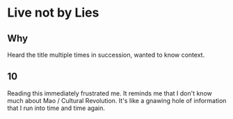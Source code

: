 # Live not by Lies

## Why

Heard the title multiple times in succession, wanted to know context. 

## 10

Reading this immediately frustrated me. It reminds me that I don't know much about Mao / Cultural Revolution. It's like a gnawing hole of information that I run into time and time again. 

